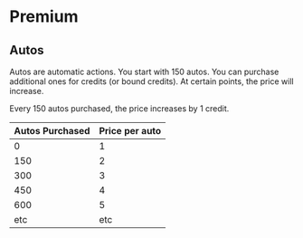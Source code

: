 # Premium

<!-- ## Purchase Credits -->

<!-- ## Boosts -->


## Autos

Autos are automatic actions. You start with 150 autos. You can purchase additional ones for credits (or bound credits). At certain points, the price will increase.

Every 150 autos purchased, the price increases by 1 credit.

| Autos Purchased | Price per auto
|---------|---
| 0 | 1
| 150 | 2
| 300 | 3
| 450 | 4
| 600 | 5
| etc | etc